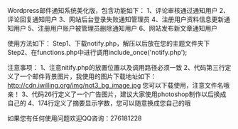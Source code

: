 Wordpress邮件通知系统美化版，包含功能如下：
1、评论审核通过通知用户
2、评论回复通知用户
3、网站后台登录失败通知管理员
4、注册用户资料信息更新通知用户
5、注册用户账户被管理员删除通知用户
6、网站发布新文章通知用户

使用方法如下：
Step1、下载notify.php，解压以后放在您的主题文件夹下
Step2、在functions.php中进行调用include_once('notify.php');

注意事项：
1、注意nitify.php的放置位置以及调用路径必须一致
2、代码第三行定义了一个邮件背景图片，我使用的图片下载地址如下：http://cdn.iwilling.org/img/not3_bg_image.jpg
  您可以下载使用，注意文件名哦亲！
3、代码26行定义了一个广告图片，建议大家使用photoshop制作以后换成自己的
4、174行定义了摘要显示字数，您可以随意换成您自己的哦

如果您有任何使用问题欢迎QQ咨询：276181228
